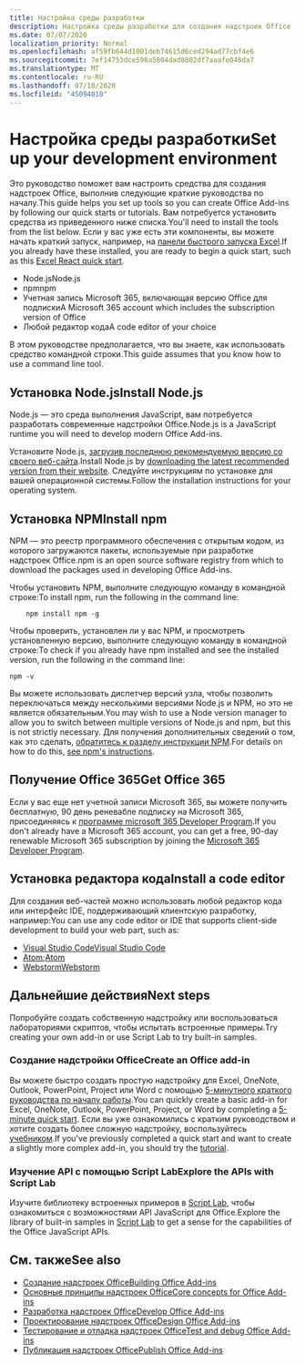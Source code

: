 ```yaml
---
title: Настройка среды разработки
description: Настройка среды разработки для создания надстроек Office
ms.date: 07/07/2020
localization_priority: Normal
ms.openlocfilehash: af59fb644d1001deb74615d6ced294ad77cbf4e6
ms.sourcegitcommit: 7ef14753dce598a5804dad8802df7aaafe046da7
ms.translationtype: MT
ms.contentlocale: ru-RU
ms.lasthandoff: 07/10/2020
ms.locfileid: "45094010"
---
```

# <a name="set-up-your-development-environment"></a><span data-ttu-id="965c3-103">Настройка среды разработки</span><span class="sxs-lookup"><span data-stu-id="965c3-103">Set up your development environment</span></span>

<span data-ttu-id="965c3-104">Это руководство поможет вам настроить средства для создания надстроек Office, выполнив следующие краткие руководства по началу.</span><span class="sxs-lookup"><span data-stu-id="965c3-104">This guide helps you set up tools so you can create Office Add-ins by following our quick starts or tutorials.</span></span> <span data-ttu-id="965c3-105">Вам потребуется установить средства из приведенного ниже списка.</span><span class="sxs-lookup"><span data-stu-id="965c3-105">You'll need to install the tools from the list below.</span></span> <span data-ttu-id="965c3-106">Если у вас уже есть эти компоненты, вы можете начать краткий запуск, например, на [панели быстрого запуска Excel](../quickstarts/excel-quickstart-react.md).</span><span class="sxs-lookup"><span data-stu-id="965c3-106">If you already have these installed, you are ready to begin a quick start, such as this [Excel React quick start](../quickstarts/excel-quickstart-react.md).</span></span>

- <span data-ttu-id="965c3-107">Node.js</span><span class="sxs-lookup"><span data-stu-id="965c3-107">Node.js</span></span>
- <span data-ttu-id="965c3-108">npm</span><span class="sxs-lookup"><span data-stu-id="965c3-108">npm</span></span>
- <span data-ttu-id="965c3-109">Учетная запись Microsoft 365, включающая версию Office для подписки</span><span class="sxs-lookup"><span data-stu-id="965c3-109">A Microsoft 365 account which includes the subscription version of Office</span></span>
- <span data-ttu-id="965c3-110">Любой редактор кода</span><span class="sxs-lookup"><span data-stu-id="965c3-110">A code editor of your choice</span></span>

<span data-ttu-id="965c3-111">В этом руководстве предполагается, что вы знаете, как использовать средство командной строки.</span><span class="sxs-lookup"><span data-stu-id="965c3-111">This guide assumes that you know how to use a command line tool.</span></span> 

## <a name="install-nodejs"></a><span data-ttu-id="965c3-112">Установка Node.js</span><span class="sxs-lookup"><span data-stu-id="965c3-112">Install Node.js</span></span>

<span data-ttu-id="965c3-113">Node.js — это среда выполнения JavaScript, вам потребуется разработать современные надстройки Office.</span><span class="sxs-lookup"><span data-stu-id="965c3-113">Node.js is a JavaScript runtime you will need to develop modern Office Add-ins.</span></span>

<span data-ttu-id="965c3-114">Установите Node.js, [загрузив последнюю рекомендуемую версию со своего веб-сайта](https://nodejs.org).</span><span class="sxs-lookup"><span data-stu-id="965c3-114">Install Node.js by [downloading the latest recommended version from their website](https://nodejs.org).</span></span> <span data-ttu-id="965c3-115">Следуйте инструкциям по установке для вашей операционной системы.</span><span class="sxs-lookup"><span data-stu-id="965c3-115">Follow the installation instructions for your operating system.</span></span>

## <a name="install-npm"></a><span data-ttu-id="965c3-116">Установка NPM</span><span class="sxs-lookup"><span data-stu-id="965c3-116">Install npm</span></span>

<span data-ttu-id="965c3-117">NPM — это реестр программного обеспечения с открытым кодом, из которого загружаются пакеты, используемые при разработке надстроек Office.</span><span class="sxs-lookup"><span data-stu-id="965c3-117">npm is an open source software registry from which to download the packages used in developing Office Add-ins.</span></span>

<span data-ttu-id="965c3-118">Чтобы установить NPM, выполните следующую команду в командной строке:</span><span class="sxs-lookup"><span data-stu-id="965c3-118">To install npm, run the following in the command line:</span></span>

```command&nbsp;line
    npm install npm -g
```

<span data-ttu-id="965c3-119">Чтобы проверить, установлен ли у вас NPM, и просмотреть установленную версию, выполните следующую команду в командной строке:</span><span class="sxs-lookup"><span data-stu-id="965c3-119">To check if you already have npm installed and see the installed version, run the following in the command line:</span></span>

```command&nbsp;line
npm -v
```

<span data-ttu-id="965c3-120">Вы можете использовать диспетчер версий узла, чтобы позволить переключаться между несколькими версиями Node.js и NPM, но это не является обязательным.</span><span class="sxs-lookup"><span data-stu-id="965c3-120">You may wish to use a Node version manager to allow you to switch between multiple versions of Node.js and npm, but this is not strictly necessary.</span></span> <span data-ttu-id="965c3-121">Для получения дополнительных сведений о том, как это сделать, [обратитесь к разделу инструкции NPM](https://docs.npmjs.com/downloading-and-installing-node-js-and-npm).</span><span class="sxs-lookup"><span data-stu-id="965c3-121">For details on how to do this, [see npm's instructions](https://docs.npmjs.com/downloading-and-installing-node-js-and-npm).</span></span>

## <a name="get-office-365"></a><span data-ttu-id="965c3-122">Получение Office 365</span><span class="sxs-lookup"><span data-stu-id="965c3-122">Get Office 365</span></span>

<span data-ttu-id="965c3-123">Если у вас еще нет учетной записи Microsoft 365, вы можете получить бесплатную, 90 день реневабле подписку на Microsoft 365, присоединяясь к [программе microsoft 365 Developer Program](https://developer.microsoft.com/office/dev-program).</span><span class="sxs-lookup"><span data-stu-id="965c3-123">If you don't already have a Microsoft 365 account, you can get a free, 90-day renewable Microsoft 365 subscription by joining the [Microsoft 365 Developer Program](https://developer.microsoft.com/office/dev-program).</span></span>

## <a name="install-a-code-editor"></a><span data-ttu-id="965c3-124">Установка редактора кода</span><span class="sxs-lookup"><span data-stu-id="965c3-124">Install a code editor</span></span>

<span data-ttu-id="965c3-125">Для создания веб-частей можно использовать любой редактор кода или интерфейс IDE, поддерживающий клиентскую разработку, например:</span><span class="sxs-lookup"><span data-stu-id="965c3-125">You can use any code editor or IDE that supports client-side development to build your web part, such as:</span></span>

- [<span data-ttu-id="965c3-126">Visual Studio Code</span><span class="sxs-lookup"><span data-stu-id="965c3-126">Visual Studio Code</span></span>](https://code.visualstudio.com/)
- <span data-ttu-id="965c3-127">[Atom](https://atom.io);</span><span class="sxs-lookup"><span data-stu-id="965c3-127">[Atom](https://atom.io)</span></span>
- [<span data-ttu-id="965c3-128">Webstorm</span><span class="sxs-lookup"><span data-stu-id="965c3-128">Webstorm</span></span>](https://www.jetbrains.com/webstorm)

## <a name="next-steps"></a><span data-ttu-id="965c3-129">Дальнейшие действия</span><span class="sxs-lookup"><span data-stu-id="965c3-129">Next steps</span></span>

<span data-ttu-id="965c3-130">Попробуйте создать собственную надстройку или воспользоваться лабораториями скриптов, чтобы испытать встроенные примеры.</span><span class="sxs-lookup"><span data-stu-id="965c3-130">Try creating your own add-in or use Script Lab to try built-in samples.</span></span>

### <a name="create-an-office-add-in"></a><span data-ttu-id="965c3-131">Создание надстройки Office</span><span class="sxs-lookup"><span data-stu-id="965c3-131">Create an Office add-in</span></span>

<span data-ttu-id="965c3-132">Вы можете быстро создать простую надстройку для Excel, OneNote, Outlook, PowerPoint, Project или Word с помощью [5-минутного краткого руководства по началу работы](/office/dev/add-ins/).</span><span class="sxs-lookup"><span data-stu-id="965c3-132">You can quickly create a basic add-in for Excel, OneNote, Outlook, PowerPoint, Project, or Word by completing a [5-minute quick start](/office/dev/add-ins/).</span></span> <span data-ttu-id="965c3-133">Если вы уже ознакомились с кратким руководством и хотите создать более сложную надстройку, воспользуйтесь [учебником](/office/dev/add-ins/).</span><span class="sxs-lookup"><span data-stu-id="965c3-133">If you've previously completed a quick start and want to create a slightly more complex add-in, you should try the [tutorial](/office/dev/add-ins/).</span></span>

### <a name="explore-the-apis-with-script-lab"></a><span data-ttu-id="965c3-134">Изучение API с помощью Script Lab</span><span class="sxs-lookup"><span data-stu-id="965c3-134">Explore the APIs with Script Lab</span></span>

<span data-ttu-id="965c3-135">Изучите библиотеку встроенных примеров в [Script Lab](explore-with-script-lab.md), чтобы ознакомиться с возможностями API JavaScript для Office.</span><span class="sxs-lookup"><span data-stu-id="965c3-135">Explore the library of built-in samples in [Script Lab](explore-with-script-lab.md) to get a sense for the capabilities of the Office JavaScript APIs.</span></span>

## <a name="see-also"></a><span data-ttu-id="965c3-136">См. также</span><span class="sxs-lookup"><span data-stu-id="965c3-136">See also</span></span>

- [<span data-ttu-id="965c3-137">Создание надстроек Office</span><span class="sxs-lookup"><span data-stu-id="965c3-137">Building Office Add-ins</span></span>](../overview/office-add-ins-fundamentals.md)
- [<span data-ttu-id="965c3-138">Основные принципы надстроек Office</span><span class="sxs-lookup"><span data-stu-id="965c3-138">Core concepts for Office Add-ins</span></span>](../overview/core-concepts-office-add-ins.md)
- [<span data-ttu-id="965c3-139">Разработка надстроек Office</span><span class="sxs-lookup"><span data-stu-id="965c3-139">Develop Office Add-ins</span></span>](../develop/develop-overview.md)
- [<span data-ttu-id="965c3-140">Проектирование надстроек Office</span><span class="sxs-lookup"><span data-stu-id="965c3-140">Design Office Add-ins</span></span>](../design/add-in-design.md)
- [<span data-ttu-id="965c3-141">Тестирование и отладка надстроек Office</span><span class="sxs-lookup"><span data-stu-id="965c3-141">Test and debug Office Add-ins</span></span>](../testing/test-debug-office-add-ins.md)
- [<span data-ttu-id="965c3-142">Публикация надстроек Office</span><span class="sxs-lookup"><span data-stu-id="965c3-142">Publish Office Add-ins</span></span>](../publish/publish.md)
